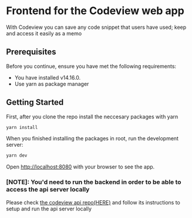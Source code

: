 # Frontend for the Codeview web app
With Codeview you can save any code snippet that users have used; keep and access it easily as a memo

## Prerequisites

Before you continue, ensure you have met the following requirements:

* You have installed v14.16.0.
* Use yarn as package manager

## Getting Started

First, after you clone the repo install the neccesary packages with yarn
```bash
yarn install
```

When you finished installing the packages in root, run the development server:
```bash
yarn dev
```

Open [http://localhost:8080](http://localhost:8080) with your browser to see the app.

### [NOTE]: You'd need to run the backend in order to be able to access the api server locally
Please check [the codeview api repo(HERE)](https://github.com/daiHash/codeview-api) and follow its instructions to setup and run the api server locally
